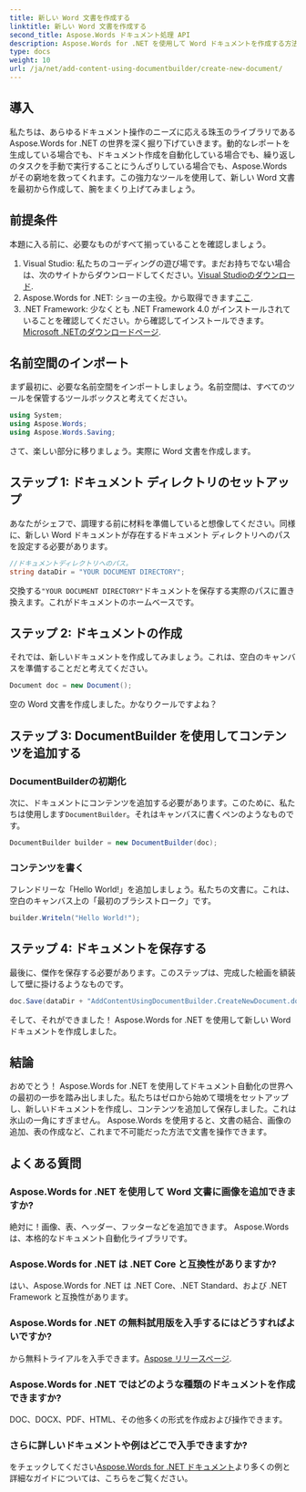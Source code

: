 ```yaml
---
title: 新しい Word 文書を作成する
linktitle: 新しい Word 文書を作成する
second_title: Aspose.Words ドキュメント処理 API
description: Aspose.Words for .NET を使用して Word ドキュメントを作成する方法を学びます。このステップバイステップのガイドでは、プロセスを順を追って説明し、ドキュメントの自動化を簡単にします。
type: docs
weight: 10
url: /ja/net/add-content-using-documentbuilder/create-new-document/
---
```

## 導入
私たちは、あらゆるドキュメント操作のニーズに応える珠玉のライブラリである Aspose.Words for .NET の世界を深く掘り下げていきます。動的なレポートを生成している場合でも、ドキュメント作成を自動化している場合でも、繰り返しのタスクを手動で実行することにうんざりしている場合でも、Aspose.Words がその窮地を救ってくれます。この強力なツールを使用して、新しい Word 文書を最初から作成して、腕をまくり上げてみましょう。

## 前提条件

本題に入る前に、必要なものがすべて揃っていることを確認しましょう。

1.  Visual Studio: 私たちのコーディングの遊び場です。まだお持ちでない場合は、次のサイトからダウンロードしてください。[Visual Studioのダウンロード](https://visualstudio.microsoft.com/downloads/).
2. Aspose.Words for .NET: ショーの主役。から取得できます[ここ](https://releases.aspose.com/words/net/).
3. .NET Framework: 少なくとも .NET Framework 4.0 がインストールされていることを確認してください。から確認してインストールできます。[Microsoft .NETのダウンロードページ](https://dotnet.microsoft.com/download/dotnet-framework).

## 名前空間のインポート

まず最初に、必要な名前空間をインポートしましょう。名前空間は、すべてのツールを保管するツールボックスと考えてください。

```csharp
using System;
using Aspose.Words;
using Aspose.Words.Saving;
```

さて、楽しい部分に移りましょう。実際に Word 文書を作成します。

## ステップ 1: ドキュメント ディレクトリのセットアップ

あなたがシェフで、調理する前に材料を準備していると想像してください。同様に、新しい Word ドキュメントが存在するドキュメント ディレクトリへのパスを設定する必要があります。

```csharp
//ドキュメントディレクトリへのパス。
string dataDir = "YOUR DOCUMENT DIRECTORY";
```

交換する`"YOUR DOCUMENT DIRECTORY"`ドキュメントを保存する実際のパスに置き換えます。これがドキュメントのホームベースです。

## ステップ 2: ドキュメントの作成

それでは、新しいドキュメントを作成してみましょう。これは、空白のキャンバスを準備することだと考えてください。

```csharp
Document doc = new Document();
```

空の Word 文書を作成しました。かなりクールですよね？

## ステップ 3: DocumentBuilder を使用してコンテンツを追加する

### DocumentBuilderの初期化

次に、ドキュメントにコンテンツを追加する必要があります。このために、私たちは使用します`DocumentBuilder`。それはキャンバスに書くペンのようなものです。

```csharp
DocumentBuilder builder = new DocumentBuilder(doc);
```

### コンテンツを書く

フレンドリーな「Hello World!」を追加しましょう。私たちの文書に。これは、空白のキャンバス上の「最初のブラシストローク」です。

```csharp
builder.Writeln("Hello World!");
```

## ステップ 4: ドキュメントを保存する

最後に、傑作を保存する必要があります。このステップは、完成した絵画を額装して壁に掛けるようなものです。

```csharp
doc.Save(dataDir + "AddContentUsingDocumentBuilder.CreateNewDocument.docx");
```

そして、それができました！ Aspose.Words for .NET を使用して新しい Word ドキュメントを作成しました。

## 結論

おめでとう！ Aspose.Words for .NET を使用してドキュメント自動化の世界への最初の一歩を踏み出しました。私たちはゼロから始めて環境をセットアップし、新しいドキュメントを作成し、コンテンツを追加して保存しました。これは氷山の一角にすぎません。 Aspose.Words を使用すると、文書の結合、画像の追加、表の作成など、これまで不可能だった方法で文書を操作できます。

## よくある質問

### Aspose.Words for .NET を使用して Word 文書に画像を追加できますか?

絶対に！画像、表、ヘッダー、フッターなどを追加できます。 Aspose.Words は、本格的なドキュメント自動化ライブラリです。

### Aspose.Words for .NET は .NET Core と互換性がありますか?

はい、Aspose.Words for .NET は .NET Core、.NET Standard、および .NET Framework と互換性があります。

### Aspose.Words for .NET の無料試用版を入手するにはどうすればよいですか?

から無料トライアルを入手できます。[Aspose リリースページ](https://releases.aspose.com/).

### Aspose.Words for .NET ではどのような種類のドキュメントを作成できますか?

DOC、DOCX、PDF、HTML、その他多くの形式を作成および操作できます。

### さらに詳しいドキュメントや例はどこで入手できますか?

をチェックしてください[Aspose.Words for .NET ドキュメント](https://reference.aspose.com/words/net/)より多くの例と詳細なガイドについては、こちらをご覧ください。
